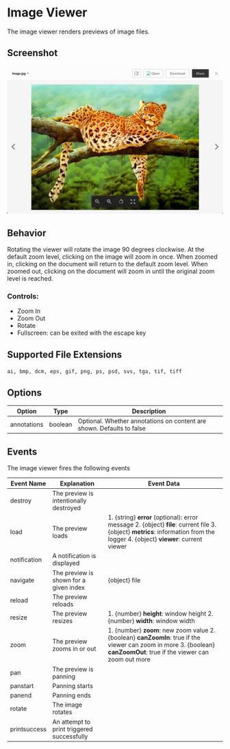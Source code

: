 # Image Viewer

The image viewer renders previews of image files.

## Screenshot
![Screenshot of image viewer](images/image.png)

## Behavior
Rotating the viewer will rotate the image 90 degrees clockwise. At the default zoom level, clicking on the image will zoom in once. When zoomed in, clicking on the document will return to the default zoom level. When zoomed out, clicking on the document will zoom in until the original zoom level is reached.

### Controls:
* Zoom In
* Zoom Out
* Rotate
* Fullscreen: can be exited with the escape key

## Supported File Extensions

`ai, bmp, dcm, eps, gif, png, ps, psd, svs, tga, tif, tiff`

## Options

| Option | Type | Description |
| --- | --- | --- |
| annotations | boolean | Optional. Whether annotations on content are shown. Defaults to false |

## Events
The image viewer fires the following events

| Event Name | Explanation | Event Data |
| --- | --- | --- |
| destroy | The preview is intentionally destroyed ||
| load |  The preview loads | 1. {string} **error** (optional): error message 2. {object} **file**: current file 3. {object} **metrics**: information from the logger 4. {object} **viewer**: current viewer |
| notification | A notification is displayed ||
| navigate | The preview is shown for a given index | {object} file |
| reload | The preview reloads ||
| resize | The preview resizes | 1. {number} **height**: window height 2. {number} **width**: window width |
| zoom | The preview zooms in or out | 1. {number} **zoom**: new zoom value 2. {boolean} **canZoomIn**: true if the viewer can zoom in more 3. {boolean} **canZoomOut**: true if the viewer can zoom out more |
| pan | The preview is panning ||
| panstart | Panning starts ||
| panend | Panning ends ||
| rotate | The image rotates ||
| printsuccess | An attempt to print triggered successfully ||

